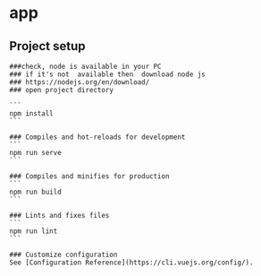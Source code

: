 # app

## Project setup
````
###check, node is available in your PC
### if it's not  available then  download node js 
### https://nodejs.org/en/download/
### open project directory 

```
npm install
```

### Compiles and hot-reloads for development
```
npm run serve
```

### Compiles and minifies for production
```
npm run build
```

### Lints and fixes files
```
npm run lint
```

### Customize configuration
See [Configuration Reference](https://cli.vuejs.org/config/).

